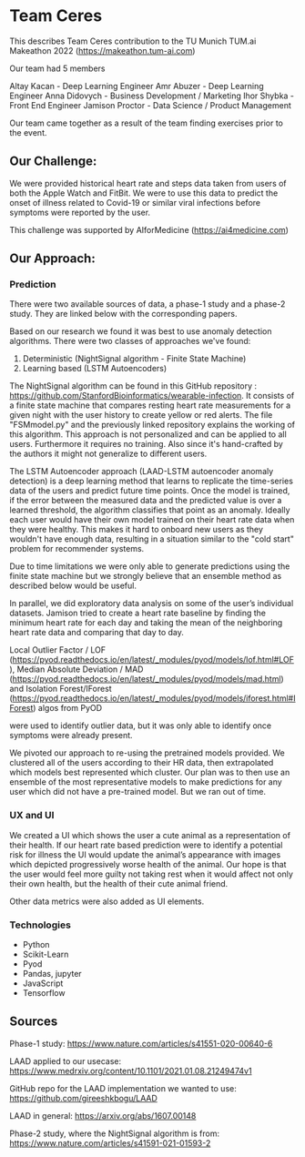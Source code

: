 # Team Ceres
This describes Team Ceres contribution to the TU Munich TUM.ai Makeathon 2022 (https://makeathon.tum-ai.com)

Our team had 5 members

Altay Kacan - Deep Learning Engineer
Amr Abuzer - Deep Learning Engineer 
Anna Didovych - Business Development / Marketing
Ihor Shybka - Front End Engineer
Jamison Proctor - Data Science / Product Management

Our team came together as a result of the team finding exercises prior to the event. 

## Our Challenge:

We were provided historical heart rate and steps data taken from users of both the Apple Watch and FitBit. 
We were to use this data to predict the onset of illness related to Covid-19 or similar viral infections 
before symptoms were reported by the user.

This challenge was supported by AIforMedicine (https://ai4medicine.com)

## Our Approach:

### Prediction
There were two available sources of data, a phase-1 study and a phase-2 study. They are linked below with the corresponding papers.

Based on our research we found it was best to use anomaly detection algorithms. There were two classes of approaches we've found: 
1. Deterministic (NightSignal algorithm - Finite State Machine)
2. Learning based (LSTM Autoencoders)

The NightSignal algorithm can be found in this GitHub repository : https://github.com/StanfordBioinformatics/wearable-infection. It consists of a finite state machine that compares resting heart rate measurements for a given night with the user history to create yellow or red alerts. The file "FSMmodel.py" and the previously linked repository explains the working of this algorithm. This approach is not personalized and can be applied to all users. Furthermore it requires no training. Also since it's hand-crafted by the authors it might not generalize to different users.

The LSTM Autoencoder approach (LAAD-LSTM autoencoder anomaly detection) is a deep learning method that learns to replicate the time-series data of the users and predict future time points. Once the model is trained, if the error between the measured data and the predicted value is over a learned threshold, the algorithm classifies that point as an anomaly. Ideally each user would have their own model trained on their heart rate data when they were healthy. This makes it hard to onboard new users as they wouldn't have enough data, resulting in a situation similar to the "cold start" problem for recommender systems. 

Due to time limitations we were only able to generate predictions using the finite state machine but we strongly believe that an ensemble method as described below would be useful.

In parallel, we did exploratory data analysis on some of the user’s individual datasets. Jamison tried to create a heart rate baseline by finding the minimum heart rate for each day and taking the mean of the neighboring heart rate data and comparing that day to day. 

Local Outlier Factor / LOF (https://pyod.readthedocs.io/en/latest/_modules/pyod/models/lof.html#LOF), 
Median Absolute Deviation / MAD (https://pyod.readthedocs.io/en/latest/_modules/pyod/models/mad.html) and 
Isolation Forest/IForest (https://pyod.readthedocs.io/en/latest/_modules/pyod/models/iforest.html#IForest) algos from PyOD 

were used to identify outlier data, but it was only able to identify once symptoms were already present. 

We pivoted our approach to re-using the pretrained models provided. We clustered all of the users according to their HR data, then extrapolated which models best represented which cluster. Our plan was to then use an ensemble of the most representative models to make predictions for any user which did not have a pre-trained model. But we ran out of time. 


### UX and UI

We created a UI which shows the user a cute animal as a representation of their health. If our heart rate based prediction were to identify a potential risk for illness the UI would update the animal’s appearance with images which depicted progressively worse health of the animal. Our hope is that the user would feel more guilty not taking rest when it would affect not only their own health, but the health of their cute animal friend. 

Other data metrics were also added as UI elements.  

### Technologies
* Python
* Scikit-Learn
* Pyod
* Pandas, jupyter
* JavaScript
* Tensorflow

## Sources
Phase-1 study: https://www.nature.com/articles/s41551-020-00640-6

LAAD applied to our usecase: https://www.medrxiv.org/content/10.1101/2021.01.08.21249474v1

GitHub repo for the LAAD implementation we wanted to use: https://github.com/gireeshkbogu/LAAD

LAAD in general: https://arxiv.org/abs/1607.00148

Phase-2 study, where the NightSignal algorithm is from: https://www.nature.com/articles/s41591-021-01593-2


